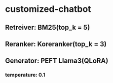 # customized-chatbot
## Retreiver: BM25(top_k = 5)
## Reranker: Koreranker(top_k = 3)
## Generator: PEFT Llama3(QLoRA)
  ### temperature: 0.1
  
